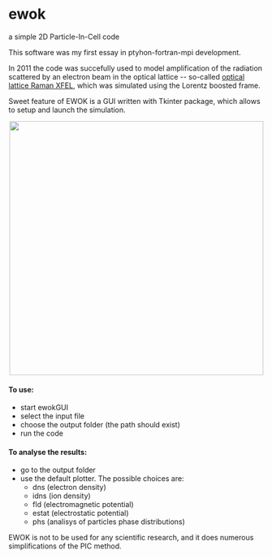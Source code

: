# ewok
a simple 2D Particle-In-Cell code

This software was my first essay in ptyhon-fortran-mpi development.

In 2011 the code was succefully used to model amplification of the radiation scattered by an electron beam in the optical lattice --
so-called [optical lattice Raman XFEL](https://doi.org/10.1103/PhysRevLett.109.244802), which was simulated using the Lorentz boosted frame.

Sweet feature of EWOK is a GUI written with Tkinter package, which allows to setup and launch the simulation.

<p align="center"><img src="https://github.com/hightower8083/ewok/blob/master/docs/gui-snap.png.png" width="500"/></p>

#### To use:
- start ewokGUI
- select the input file
- choose the output folder (the path should exist)
- run the code

#### To analyse the results:
- go to the output folder
- use the default plotter. The possible choices are:
  - dns (electron density)
  - idns (ion density)
  - fld (electromagnetic potential)
  - estat (electrostatic potential)
  - phs (analisys of particles phase distributions)
  
EWOK is not to be used for any scientific research, and it does numerous simplifications of the PIC method.

